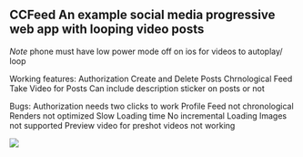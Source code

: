 ## CCFeed An example social media progressive web app with looping video posts

_Note_ phone must have low power mode off on ios for videos to autoplay/ loop

Working features:
Authorization
Create and Delete Posts
Chrnological Feed
Take Video for Posts
Can include description sticker on posts or not

Bugs:
Authorization needs two clicks to work
Profile Feed not chronological
Renders not optimized
Slow Loading time
No incremental Loading
Images not supported
Preview video for preshot videos not working

[![](https://i.vimeocdn.com/video/1340049845-7d7891254c2d2a22a25906e16753ef80625ff2b30361122cb50e7f4c0222abc9-d_640)](https://vimeo.com/662309138)
